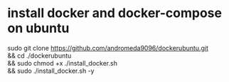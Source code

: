 # install docker and docker-compose on ubuntu
sudo git clone https://github.com/andromeda9096/dockerubuntu.git \
&& cd ./dockerubuntu \
&& sudo chmod +x ./install_docker.sh \
&& sudo ./install_docker.sh -y
